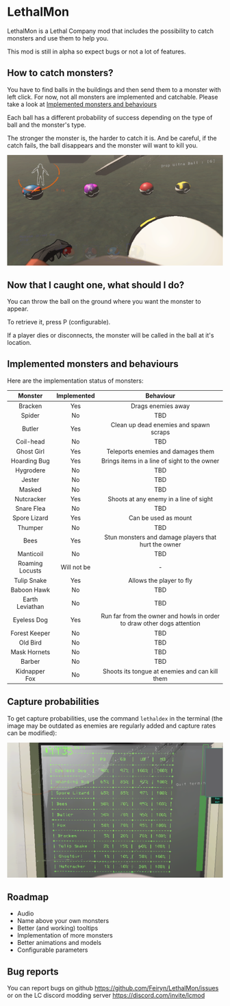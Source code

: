 # LethalMon

LethalMon is a Lethal Company mod that includes the possibility to catch monsters and use them to help you.

This mod is still in alpha so expect bugs or not a lot of features.


## How to catch monsters?

You have to find balls in the buildings and then send them to a monster with left click. For now, not all monsters are implemented and catchable. Please take a look at [Implemented monsters and behaviours](#implemented-monsters-and-behaviours)

Each ball has a different probability of success depending on the type of ball and the monster's type.

The stronger the monster is, the harder to catch it is. And be careful, if the catch fails, the ball disappears and the monster will want to kill you.

![balls.png](https://raw.githubusercontent.com/Feiryn/LethalMon/master/Images/balls.png)


## Now that I caught one, what should I do?

You can throw the ball on the ground where you want the monster to appear.

To retrieve it, press P (configurable).

If a player dies or disconnects, the monster will be called in the ball at it's location.


## Implemented monsters and behaviours

Here are the implementation status of monsters:

|     Monster     | Implemented |                               Behaviour                                |
|:---------------:|:-----------:|:----------------------------------------------------------------------:|
|     Bracken     |     Yes     |                           Drags enemies away                           |
|     Spider      |     No      |                                  TBD                                   |
|     Butler      |     Yes     |                 Clean up dead enemies and spawn scraps                 |
|    Coil-head    |     No      |                                  TBD                                   |
|   Ghost Girl    |     Yes     |                   Teleports enemies and damages them                   |
|  Hoarding Bug   |     Yes     |              Brings items in a line of sight to the owner              |
|    Hygrodere    |     No      |                                  TBD                                   |
|     Jester      |     No      |                                  TBD                                   |
|     Masked      |     No      |                                  TBD                                   |
|   Nutcracker    |     Yes     |                 Shoots at any enemy in a line of sight                 |
|   Snare Flea    |     No      |                                  TBD                                   |
|  Spore Lizard   |     Yes     |                          Can be used as mount                          |
|     Thumper     |     No      |                                  TBD                                   |
|      Bees       |     Yes     |          Stun monsters and damage players that hurt the owner          |
|    Manticoil    |     No      |                                  TBD                                   |
| Roaming Locusts | Will not be |                                   -                                    |
|   Tulip Snake   |     Yes     |                        Allows the player to fly                        |
|   Baboon Hawk   |     No      |                                  TBD                                   |
| Earth Leviathan |     No      |                                  TBD                                   |
|   Eyeless Dog   |     Yes     | Run far from the owner and howls in order to draw other dogs attention |
|  Forest Keeper  |     No      |                                  TBD                                   |
|    Old Bird     |     No      |                                  TBD                                   |
|  Mask Hornets   |     No      |                                  TBD                                   |
|     Barber      |     No      |                                  TBD                                   |
|  Kidnapper Fox  |     No      |             Shoots its tongue at enemies and can kill them             |

## Capture probabilities

To get capture probabilities, use the command `lethaldex` in the terminal (the image may be outdated as enemies are regularly added and capture rates can be modified):

![lethaldex.png](https://raw.githubusercontent.com/Feiryn/LethalMon/master/Images/lethaldex.png)

## Roadmap

- Audio
- Name above your own monsters
- Better (and working) tooltips
- Implementation of more monsters
- Better animations and models
- Configurable parameters

## Bug reports

You can report bugs on github https://github.com/Feiryn/LethalMon/issues or on the LC discord modding server https://discord.com/invite/lcmod